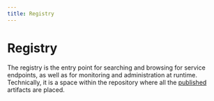 ```yaml
---
title: Registry
---
```


Registry
===

The registry is the entry point for searching and browsing for service endpoints, as well as for monitoring and administration at runtime. Technically, it is a space within the repository where all the [published](../publishing/) artifacts are placed.

